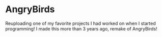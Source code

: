 # AngryBirds

Reuploading one of my favorite projects I had worked on when I started programming! I made this more than 3 years ago, remake of AngryBirds!
